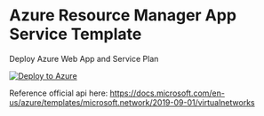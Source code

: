 # Azure Resource Manager App Service Template #

Deploy Azure Web App and Service Plan

[![Deploy to Azure](https://azurecomcdn.azureedge.net/mediahandler/acomblog/media/Default/blog/deploybutton.png)](https://azuredeploy.net/)


Reference official api here: https://docs.microsoft.com/en-us/azure/templates/microsoft.network/2019-09-01/virtualnetworks